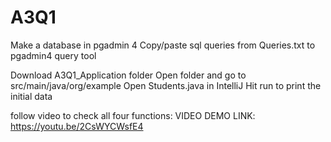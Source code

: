 # A3Q1

Make a database in pgadmin 4
Copy/paste sql queries from Queries.txt to pgadmin4 query tool

Download A3Q1_Application folder
Open folder and go to src/main/java/org/example
Open Students.java in IntelliJ
Hit run to print the initial data

follow video to check all four functions:
VIDEO DEMO LINK: https://youtu.be/2CsWYCWsfE4
